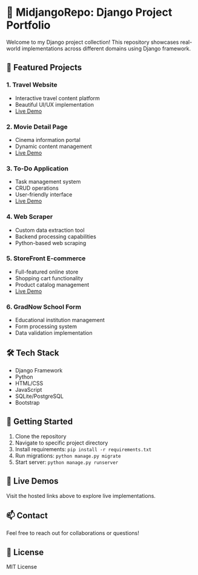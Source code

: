 # 🐍 MidjangoRepo: Django Project Portfolio

Welcome to my Django project collection! This repository showcases real-world implementations across different domains using Django framework.

## 🚀 Featured Projects

### 1. Travel Website

- Interactive travel content platform
- Beautiful UI/UX implementation
- [Live Demo](https://muzammil13travelproj.pythonanywhere.com)

### 2. Movie Detail Page

- Cinema information portal
- Dynamic content management
- [Live Demo](https://muzammil13movieproj.pythonanywhere.com/)

### 3. To-Do Application

- Task management system
- CRUD operations
- User-friendly interface
- [Live Demo](http://muzammil13todoapp.pythonanywhere.com/)

### 4. Web Scraper

- Custom data extraction tool
- Backend processing capabilities
- Python-based web scraping

### 5. StoreFront E-commerce

- Full-featured online store
- Shopping cart functionality
- Product catalog management
- [Live Demo](https://muzammil13sfproj.pythonanywhere.com/shop/)

### 6. GradNow School Form

- Educational institution management
- Form processing system
- Data validation implementation

## 🛠️ Tech Stack

- Django Framework
- Python
- HTML/CSS
- JavaScript
- SQLite/PostgreSQL
- Bootstrap

## 🚦 Getting Started

1. Clone the repository
2. Navigate to specific project directory
3. Install requirements: `pip install -r requirements.txt`
4. Run migrations: `python manage.py migrate`
5. Start server: `python manage.py runserver`

## 🔗 Live Demos

Visit the hosted links above to explore live implementations.

## 📫 Contact

Feel free to reach out for collaborations or questions!

## 📝 License

MIT License
